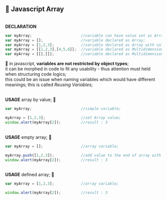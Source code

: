 ## :blue_book: Javascript Array

<br>**DECLARATION**
```javascript
var myArray;                      //variable can have value set as Array;
var myArray = [];                 //variable declared as Array;
var myArray = [1,2,3];            //variable declared as Array with value;
var myArray = [[1,2,3],[4,5,6]];  //variable declared as Multidimensional Array with value;
var myArray = [[],[]];            //variable declared as Multidimensional Array;
```
:memo: in javascript, **variables are not restricted by object types**;<br>
it can be morphed in code to fit any usability - thus attention must held when structuring code logics;<br>
this could be an issue when naming variables which would have different meanings; this is called *Reusing Variables*;

<br>**USAGE** array by value; :speech_balloon:
```javascript
var myArray;                      //simple variable;

myArray = [1,2,3];                //set Array value;
window.alert(myArray[2]);         //result : 3
```
<br>**USAGE** empty array; :speech_balloon:
```javascript
var myArray = [];                 //array variable;

myArray.push([1,2,3]);            //add value to the end of array with push;
window.alert(myArray[2]);         //result : 3
```
<br>**USAGE** defined array; :speech_balloon:
```javascript
var myArray = [1,2,3];            //array variable;

window.alert(myArray[2]);         //result : 3
```
